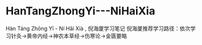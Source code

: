 # HanTangZhongYi---NiHaiXia
Hàn Táng Zhōng Yī - Ní Hǎi Xià , 倪海厦学习笔记
倪海厦推荐学习路径：依次学习针灸→黄帝内经→神农本草经→伤寒论→金匮要略
